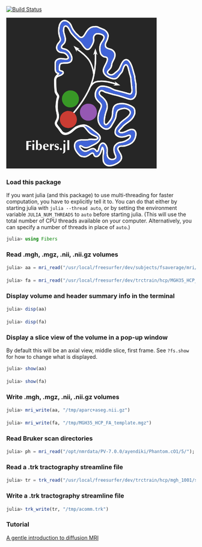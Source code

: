 [![Build Status](https://github.com/lincbrain/Fibers.jl/actions/workflows/CI.yml/badge.svg?branch=main)](https://github.com/lincbrain/Fibers.jl/actions/workflows/CI.yml?query=branch%3Amain)

<img src="docs/fibers-logo-dark.png" width=400>

### Load this package

If you want julia (and this package) to use multi-threading for faster computation, you have to explicitly tell it to. You can do that either by starting julia  with ```julia --thread auto```, or by setting the environment variable ```JULIA_NUM_THREADS``` to ```auto``` before starting julia. (This will use the total number of CPU threads available on your computer. Alternatively, you can specify a number of threads in place of ```auto```.)

```julia
julia> using Fibers
```

### Read .mgh, .mgz, .nii, .nii.gz volumes

```julia
julia> aa = mri_read("/usr/local/freesurfer/dev/subjects/fsaverage/mri/aparc+aseg.mgz");

julia> fa = mri_read("/usr/local/freesurfer/dev/trctrain/hcp/MGH35_HCP_FA_template.nii.gz");
```

### Display volume and header summary info in the terminal

```julia
julia> disp(aa)

julia> disp(fa)
```

### Display a slice view of the volume in a pop-up window

By default this will be an axial view, middle slice, first frame. See ```?fs.show``` for how to change what is displayed.

```julia
julia> show(aa)

julia> show(fa)
```

### Write .mgh, .mgz, .nii, .nii.gz volumes

```julia
julia> mri_write(aa, "/tmp/aparc+aseg.nii.gz")

julia> mri_write(fa, "/tmp/MGH35_HCP_FA_template.mgz")
```

### Read Bruker scan directories

```julia
julia> ph = mri_read("/opt/nmrdata/PV-7.0.0/ayendiki/Phantom.cO1/5/");
```

### Read a .trk tractography streamline file

```julia
julia> tr = trk_read("/usr/local/freesurfer/dev/trctrain/hcp/mgh_1001/syn/acomm.bbr.prep.trk");
```

### Write a .trk tractography streamline file

```julia
julia> trk_write(tr, "/tmp/acomm.trk")
```

### Tutorial

[A gentle introduction to diffusion MRI](https://github.com/freesurfer/FreeSurfer.jl/blob/master/docs/tutorial.ipynb)

